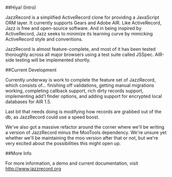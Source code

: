 ##Hiya! (Intro)

JazzRecord is a simplified ActiveRecord clone for providing a JavaScript ORM layer. It currently supports Gears and Adobe AIR. Like ActiveRecord, Jazz is free and open-source software. And in being inspired by ActiveRecord, Jazz seeks to minimize its learning curve by mimicking ActiveRecord style and conventions.

JazzRecord is almost feature-complete, and most of it has been tested thoroughly across all major browsers using a test suite called JSSpec. AIR-side testing will be implemented shortly.

##Current Development

Currently underway is work to complete the feature set of JazzRecord, which consists of... finishing off validations, getting manual migrations working, completing callback support, rich dirty records support, implementing add'l finder options, and adding support for encrypted local databases for AIR 1.5.

Last bit that needs doing is modifying how records are grabbed out of the db, as JazzRecord could use a speed boost.

We've also got a massive refactor around the corner where we'll be writing a version of JazzRecord minus the MooTools dependency. We're unsure yet whether we'll be maintaining the moo version after that or not, but we're very excited about the possibilities this might open up.

##More Info

For more information, a demo and current documentation, visit http://www.jazzrecord.org